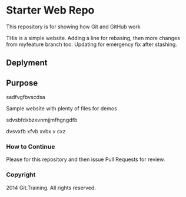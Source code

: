 # Starter Web Repo

This repository is for showing how Git and GitHub work

THis is a simple website. Adding a line for rebasing, then more changes from myfeature branch too.
Updating for emergency fix after stashing.

## Deplyment

## Purpose
sadfvgfbvscdsa

Sample website with plenty of files for demos


sdvsbfdxbzxvnmjjmfhgngdfb


dvsvxfb
xfvb
xvbx
v
cxz

### How to Continue

Please for this repository and then issue Pull Requests for review.
### Copyright

2014 Git.Training. All rights reserved.
